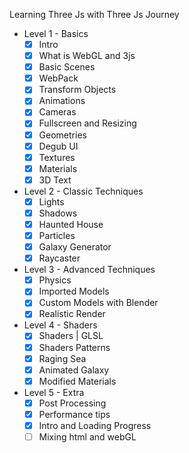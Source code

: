 Learning Three Js with Three Js Journey

* Level 1 - Basics
    * [X] Intro
    * [X] What is WebGL and 3js
    * [X] Basic Scenes
    * [X] WebPack
    * [X] Transform Objects
    * [X] Animations
    * [X] Cameras
    * [X] Fullscreen and Resizing
    * [X] Geometries
    * [X] Degub UI
    * [X] Textures
    * [X] Materials
    * [X] 3D Text

* Level 2 - Classic Techniques
    * [X] Lights
    * [X] Shadows
    * [X] Haunted House
    * [X] Particles
    * [X] Galaxy Generator
    * [X] Raycaster

* Level 3 - Advanced Techniques
    * [X] Physics
    * [X] Imported Models
    * [X] Custom Models with Blender
    * [X] Realistic Render

* Level 4 - Shaders
    * [X] Shaders | GLSL 
    * [X] Shaders Patterns
    * [X] Raging Sea
    * [X] Animated Galaxy
    * [X] Modified Materials

* Level 5 - Extra
    * [X] Post Processing
    * [X] Performance tips
    * [X] Intro and Loading Progress
    * [ ] Mixing html and webGL